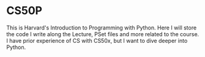 # CS50P
This is Harvard's Introduction to Programming with Python. Here I will store the code I write along the Lecture, PSet files and more related to the course. I have prior experience of CS with CS50x, but I want to dive deeper into Python.
